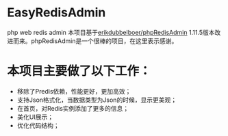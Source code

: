 # EasyRedisAdmin
php web redis admin
本项目基于[erikdubbelboer/phpRedisAdmin](https://github.com/ErikDubbelboer/phpRedisAdmin) 1.11.5版本改进而来。phpRedisAdmin是一个很棒的项目，在这里表示感谢。

本项目主要做了以下工作：
====
* 移除了Predis依赖，性能更好，更加高效；
* 支持Json格式化，当数据类型为Json的时候，显示更美观；
* 在首页，对Redis实例添加了更多的信息；
* 美化UI展示；
* 优化代码结构；